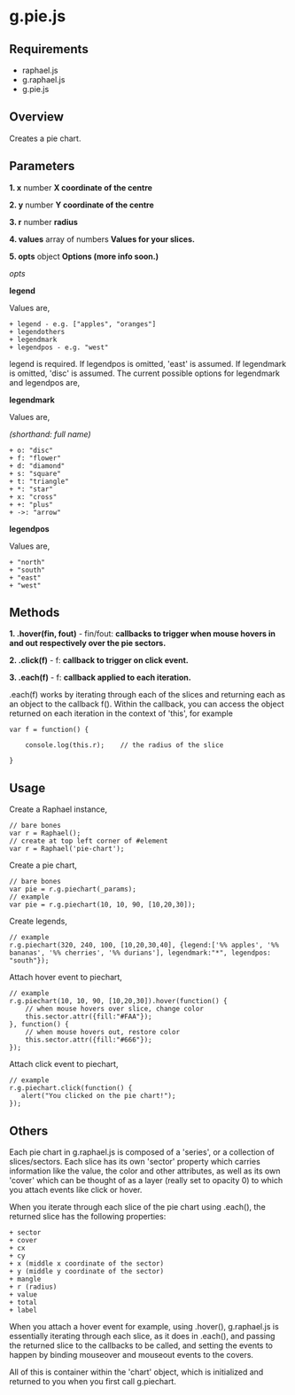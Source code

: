 # g.pie.js #

## Requirements ##

 + raphael.js
 + g.raphael.js
 + g.pie.js
 
## Overview ##

Creates a pie chart.

## Parameters ##

**1. x** number **X coordinate of the centre**

**2. y** number **Y coordinate of the centre**

**3. r** number **radius**

**4. values** array of numbers **Values for your slices.**

**5. opts** object **Options (more info soon.)**

_opts_

**legend**

Values are,

    + legend - e.g. ["apples", "oranges"]
    + legendothers
    + legendmark 
    + legendpos - e.g. "west"

legend is required. If legendpos is omitted, 'east' is assumed. If legendmark is omitted, 'disc' is assumed. The current possible options for legendmark and legendpos are,

**legendmark**

Values are,

_(shorthand: full name)_

    + o: "disc"
    + f: "flower"
    + d: "diamond"
    + s: "square"
    + t: "triangle"
    + *: "star"
    + x: "cross"
    + +: "plus"
    + ->: "arrow"

**legendpos**

Values are,

    + "north"
    + "south"
    + "east"
    + "west"
    
## Methods ##

**1. .hover(fin, fout)** - fin/fout: **callbacks to trigger when mouse hovers in and out respectively over the pie sectors.**

**2. .click(f)** - f: **callback to trigger on click event.**

**3. .each(f)** - f: **callback applied to each iteration.**

.each(f) works by iterating through each of the slices and returning each as an object to the callback f(). Within the callback, you can access the object returned on each iteration in the context of 'this', for example


	var f = function() {
		
		console.log(this.r);	// the radius of the slice

	}



## Usage ##

Create a Raphael instance, 


    // bare bones
    var r = Raphael();
    // create at top left corner of #element
    var r = Raphael('pie-chart');
    
    
Create a pie chart,


    // bare bones
    var pie = r.g.piechart(_params);
    // example
    var pie = r.g.piechart(10, 10, 90, [10,20,30]);
    
    
Create legends,


    // example
    r.g.piechart(320, 240, 100, [10,20,30,40], {legend:['%% apples', '%% bananas', '%% cherries', '%% durians'], legendmark:"*", legendpos: "south"});
    
Attach hover event to piechart,


    // example
    r.g.piechart(10, 10, 90, [10,20,30]).hover(function() {
        // when mouse hovers over slice, change color 
        this.sector.attr({fill:"#FAA"});
    }, function() {
        // when mouse hovers out, restore color
        this.sector.attr({fill:"#666"});
    });
    
Attach click event to piechart,


    // example
    r.g.piechart.click(function() {
       alert("You clicked on the pie chart!"); 
    });
    
## Others ##

Each pie chart in g.raphael.js is composed of a 'series', or a collection of slices/sectors. Each slice has its own 'sector' property which carries information like the value, the color and other attributes, as well as its own 'cover' which can be thought of as a layer (really set to opacity 0) to which you attach events like click or hover.

When you iterate through each slice of the pie chart using .each(), the returned slice has the following properties:

	+ sector
	+ cover
	+ cx
	+ cy
	+ x (middle x coordinate of the sector)
	+ y (middle y coordinate of the sector)
	+ mangle
	+ r (radius)
	+ value
	+ total
	+ label

When you attach a hover event for example, using .hover(), g.raphael.js is essentially iterating through each slice, as it does in .each(), and passing the returned slice to the callbacks to be called, and setting the events to happen by binding mouseover and mouseout events to the covers.

All of this is container within the 'chart' object, which is initialized and returned to you when you first call g.piechart.
